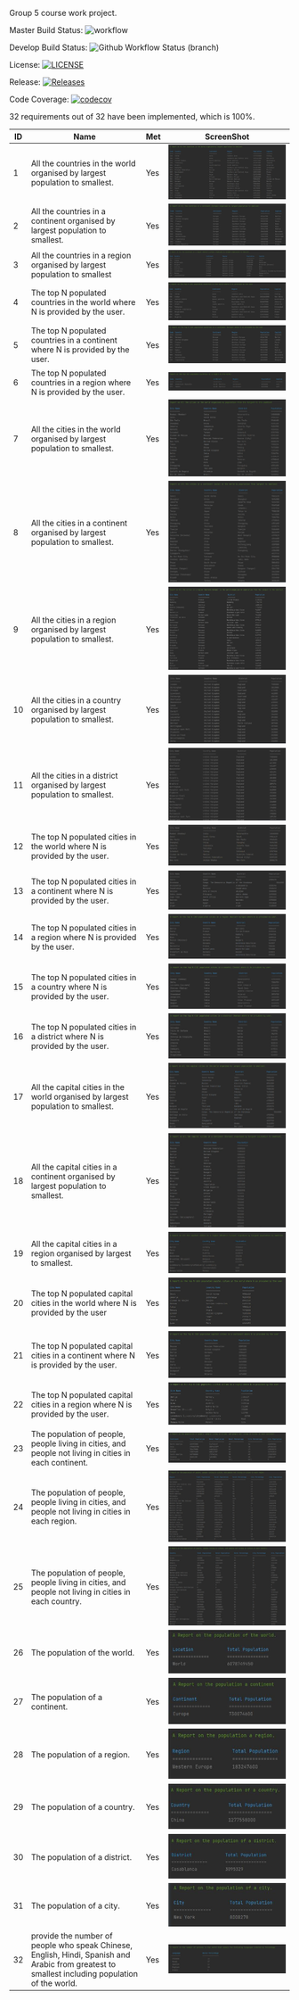 Group 5 course work project.

Master Build Status: ![workflow](https://github.com/jbou-nahra/semgroup5/actions/workflows/main.yml/badge.svg)

Develop Build Status: ![Github Workflow Status (branch)](https://img.shields.io/github/actions/workflow/status/jbou-nahra/semgroup5/main.yml?branch=Develop)

License: [![LICENSE](https://img.shields.io/github/license/jbou-nahra/semgroup5.svg?style=flat-square)](https://github.com/jbou-nahra/semgroup5/blob/master/LICENSE)

Release: [![Releases](https://img.shields.io/github/release/jbou-nahra/semgroup5/all.svg?style=flat-square)](https://github.com/jbou-nahra/semgroup5/releases)

Code Coverage: [![codecov](https://codecov.io/gh/jbou-nahra/semgroup5/branch/feature/UnitTest1-5/graph/badge.svg?token=TEFGU8TR44)](https://codecov.io/gh/jbou-nahra/semgroup5)


32 requirements out of 32 have been implemented, which is 100%.

| ID  | Name                                                                                                                                           | Met | ScreenShot                           |
|-----|------------------------------------------------------------------------------------------------------------------------------------------------|-----|--------------------------------------|
| 1   | All the countries in the world organised by largest population to smallest.                                                                    | Yes | <img src = "images/report1.JPG" />   |
| 2   | All the countries in a continent organised by largest population to smallest.                                                                  | Yes | <img src = "images/report2.JPG" />   |
| 3   | All the countries in a region organised by largest population to smallest                                                                      | Yes | <img src = "images/report3.JPG" />   |
| 4   | The top N populated countries in the world where N is provided by the user.                                                                    | Yes | <img src = "images/report4.JPG" />   |
| 5   | The top N populated countries in a continent where N is provided by the user.                                                                  | Yes | <img src = "images/report5.JPG" />   |
| 6   | The top N populated countries in a region where N is provided by the user.                                                                     | Yes | <img src = "images/report6.JPG" />   |
| 7   | All the cities in the world organised by largest population to smallest.                                                                       | Yes | <img src = "images/report7.JPG"  />  |
| 8   | All the cities in a continent organised by largest population to smallest.                                                                     | Yes | <img src = "images/report8.JPG"  />  |
| 9   | All the cities in a region organised by largest population to smallest.                                                                        | Yes | <img src = "images/report9.JPG"  />  |
| 10  | All the cities in a country organised by largest population to smallest.                                                                       | Yes | <img src = "images/report10.JPG" />  |
| 11  | All the cities in a district organised by largest population to smallest.                                                                      | Yes | <img src = "images/report11.JPG" />  |
| 12  | The top N populated cities in the world where N is provided by the user.                                                                       | Yes | <img src = "images/report12.JPG" />  |
| 13  | The top N populated cities in a continent where N is provided by the user.                                                                     | Yes | <img src = "images/report13.JPG" />  |
| 14  | The top N populated cities in a region where N is provided by the user.                                                                        | Yes | <img src = "images/report14.JPG" />  |
| 15  | The top N populated cities in a country where N is provided by the user.                                                                       | Yes | <img src = "images/report15.JPG" />  |
| 16  | The top N populated cities in a district where N is provided by the user.                                                                      | Yes | <img src = "images/report16.JPG" />  |
| 17  | All the capital cities in the world organised by largest population to smallest.                                                               | Yes | <img src = "images/report17.JPG" />  |
| 18  | All the capital cities in a continent organised by largest population to smallest.                                                             | Yes | <img src = "images/report18.JPG" />  |
| 19  | All the capital cities in a region organised by largest to smallest.                                                                           | Yes | <img src = "images/report19.JPG" />  |
| 20  | The top N populated capital cities in the world where N is provided by the user                                                                | Yes | <img src = "images/report20.JPG" />  |
| 21  | The top N populated capital cities in a continent where N is provided by the user.                                                             | Yes | <img src = "images/report21.JPG" />  |
| 22  | The top N populated capital cities in a region where N is provided by the user.                                                                | Yes | <img src = "images/report22.JPG" />  |
| 23  | The population of people, people living in cities, and people not living in cities in each continent.                                          | Yes | <img src = "images/report23.JPG" />  |
| 24  | The population of people, people living in cities, and people not living in cities in each region.                                             | Yes | <img src = "images/report24.JPG" />  |
| 25  | The population of people, people living in cities, and people not living in cities in each country.                                            | Yes | <img src = "images/report25.JPG" />  |
| 26  | The population of the world.                                                                                                                   | Yes | <img src = "images/report26.JPG" />  |
| 27  | The population of a continent.                                                                                                                 | Yes | <img src = "images/report27.JPG" />  |
| 28  | The population of a region.                                                                                                                    | Yes | <img src = "images/report28.JPG" />  |
| 29  | The population of a country.                                                                                                                   | Yes | <img src = "images/report29.JPG" />  |
| 30  | The population of a district.                                                                                                                  | Yes | <img src = "images/report30.JPG" />  |
| 31  | The population of a city.                                                                                                                      | Yes | <img src = "images/report31.JPG" />  |
 | 32  | provide the number of people who speak Chinese, English, Hindi, Spanish and Arabic from greatest to smallest including population of the world. | Yes | <img src = "images/report32.JPG"/>   |
